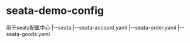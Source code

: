 # seata-demo-config
用于seata配置中心
|--seata
   |--seata-account.yaml
   |--seata-order.yaml
   |--seata-goods.yaml
